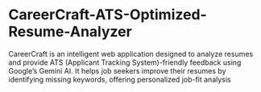 # CareerCraft-ATS-Optimized-Resume-Analyzer
CareerCraft is an intelligent web application designed to analyze resumes and provide ATS (Applicant Tracking System)-friendly feedback using Google’s Gemini AI. It helps job seekers improve their resumes by identifying missing keywords, offering personalized job-fit analysis
